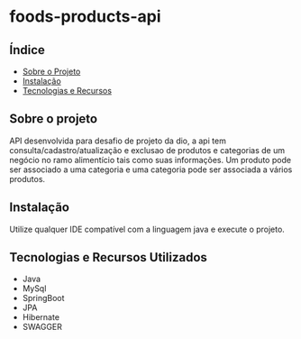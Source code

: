 # foods-products-api
## Índice

- [Sobre o Projeto](#sobre-o-projeto)
- [Instalação](#instalação)
- [Tecnologias e Recursos](#tecnologias-e-recursos-utilizados)

## Sobre o projeto

API desenvolvida para desafio de projeto da dio, a api tem consulta/cadastro/atualização e exclusao de produtos e categorias de um negócio no ramo alimentício tais como suas informações.
Um produto pode ser associado a uma categoria e uma categoria pode ser associada a vários produtos.

## Instalação

Utilize qualquer IDE compatível com a linguagem java e execute o projeto.

## Tecnologias e Recursos Utilizados

- Java
- MySql
- SpringBoot
- JPA
- Hibernate
- SWAGGER
